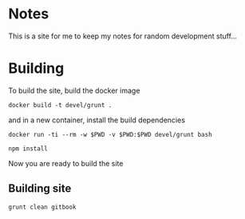 # Notes

This is a site for me to keep my notes for random development stuff...

# Building

To build the site, build the docker image

```
docker build -t devel/grunt .
```

and in a new container, install the build dependencies

```
docker run -ti --rm -w $PWD -v $PWD:$PWD devel/grunt bash
```

```
npm install
```

Now you are ready to build the site

## Building site

```
grunt clean gitbook
```
